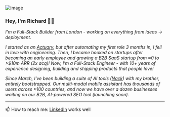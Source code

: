 ![image](https://github.com/richawo/richawo/assets/35015261/1c70a536-74bf-417b-afd6-78ae610b37d7)


### Hey, I'm Richard 👋🏾

*I'm a Full-Stack Builder from London - working on everything from ideas → deployment.*

*I started as an [Actuary](https://en.wikipedia.org/wiki/Actuary), but after automating my first role 3 months in, I fell in love with engineering. Then, I became hooked on startups after becoming an early employee and growing a B2B SaaS startup from ≈0 to >$10m ARR (2x acq)! Now, I’m a Full-Stack Engineer - with 10+ years of experience designing, building and shipping products that people love!*

*Since March, I've been building a suite of AI tools ([Nack](https://nack.ai)) with my brother, entirely bootstrapped. Our multi-modal mobile assistant has thousands of users across ≈100 countries, and now we have over a dozen businesses waiting on our B2B, AI-powered SEO tool (launching soon).*

---

📫 How to reach me: [LinkedIn](https://www.linkedin.com/in/richardawoyemi/) works well


<!--
**richawo/richawo** is a ✨ _special_ ✨ repository because its `README.md` (this file) appears on your GitHub profile.

Here are some ideas to get you started:

- 🔭 I’m currently working on ...
- 🌱 I’m currently learning ...
- 👯 I’m looking to collaborate on ...
- 🤔 I’m looking for help with ...
- 💬 Ask me about ...
- 😄 Pronouns: ...
- ⚡ Fun fact: ...
-->
